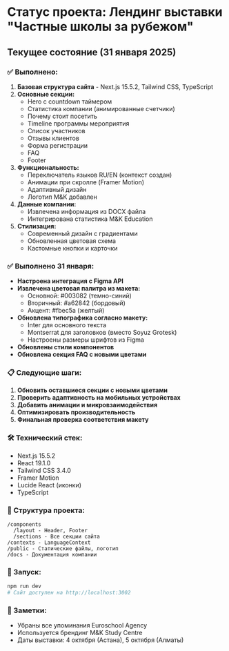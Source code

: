 # Статус проекта: Лендинг выставки "Частные школы за рубежом"

## Текущее состояние (31 января 2025)

### ✅ Выполнено:
1. **Базовая структура сайта** - Next.js 15.5.2, Tailwind CSS, TypeScript
2. **Основные секции:**
   - Hero с countdown таймером
   - Статистика компании (анимированные счетчики)
   - Почему стоит посетить
   - Timeline программы мероприятия
   - Список участников
   - Отзывы клиентов
   - Форма регистрации
   - FAQ
   - Footer
3. **Функциональность:**
   - Переключатель языков RU/EN (контекст создан)
   - Анимации при скролле (Framer Motion)
   - Адаптивный дизайн
   - Логотип M&K добавлен
4. **Данные компании:**
   - Извлечена информация из DOCX файла
   - Интегрирована статистика M&K Education
5. **Стилизация:**
   - Современный дизайн с градиентами
   - Обновленная цветовая схема
   - Кастомные кнопки и карточки

### ✅ Выполнено 31 января:
- **Настроена интеграция с Figma API**
- **Извлечена цветовая палитра из макета:**
  - Основной: #003082 (темно-синий)
  - Вторичный: #a62842 (бордовый)
  - Акцент: #fbec5a (желтый)
- **Обновлена типографика согласно макету:**
  - Inter для основного текста
  - Montserrat для заголовков (вместо Soyuz Grotesk)
  - Настроены размеры шрифтов из Figma
- **Обновлены стили компонентов**
- **Обновлена секция FAQ с новыми цветами**

### 📋 Следующие шаги:
1. **Обновить оставшиеся секции с новыми цветами**
2. **Проверить адаптивность на мобильных устройствах**
3. **Добавить анимации и микровзаимодействия**
4. **Оптимизировать производительность**
5. **Финальная проверка соответствия макету**

### 🛠 Технический стек:
- Next.js 15.5.2
- React 19.1.0
- Tailwind CSS 3.4.0
- Framer Motion
- Lucide React (иконки)
- TypeScript

### 📁 Структура проекта:
```
/components
  /layout - Header, Footer
  /sections - Все секции сайта
/contexts - LanguageContext
/public - Статические файлы, логотип
/docs - Документация компании
```

### 🚀 Запуск:
```bash
npm run dev
# Сайт доступен на http://localhost:3002
```

### 📝 Заметки:
- Убраны все упоминания Euroschool Agency
- Используется брендинг M&K Study Centre
- Даты выставки: 4 октября (Астана), 5 октября (Алматы)